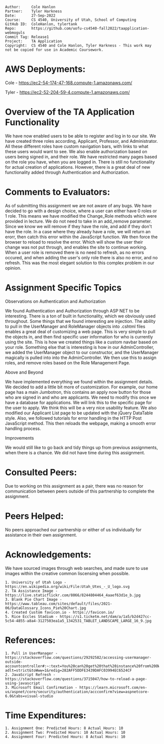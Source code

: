 ```
Author:     Cole Hanlon
Partner:    Tyler Harkness
Date:       27-Sep-2022
Course:     CS 4540, University of Utah, School of Computing
GitHub ID:  ColeHanlon, tylertank
Repo:       https://github.com/uofu-cs4540-fall2022/taapplication-webmoguls
Commit Tag: Release1
Project:    TA Application
Copyright:  CS 4540 and Cole Hanlon, Tyler Harkness - This work may not be copied for use in Academic Coursework.
```
# AWS Deployments:

Cole - https://ec2-54-174-47-168.compute-1.amazonaws.com/

Tyler - https://ec2-52-204-59-4.compute-1.amazonaws.com/

# Overview of the TA Application Functionality 

We have now enabled users to be able to register and log in to our site. We have created three roles according, Applicant, Professor, and Administrator. All these different roles have custom navigation bars, with links to what these users would want to see. We also enable authorization based on users being signed in, and their role. We have restricted many pages based on the role you have, when you are logged in. There is still no functionality for actual creation of applications. However, there is a great deal of new functionality added through Authentication and Authorization.

# Comments to Evaluators:

As of submitting this assignment we are not aware of any bugs. We have decided to go with a design choice, where a user can either have 0 roles or 1 role. This means we have modified the Change_Role methods which were provided in lecture. We do not need to take in an add_remove parameter. Since we know we will remove if they have the role, and add if they don't have the role. In a case where they already have a role, we will return an erorr, then catch this error within the JavaScript function. We then force the browser to reload to resolve the error. Which will show the user their change was not put through, and enables the site to continue working. When a user role is removed there is no need to refresh, as no errors occured, and when adding the user's only role there is also no error, and no refresh. This was the most elegant solution to this complex problem in our opinion. 

# Assignment Specific Topics

Observations on Authentication and Authorization

We found Authentication and Authorization through ASP NET to be interesting. There is a ton of built in functionality, which we obviously used throughout. Some things that we found interesting are injection. The ability to pull in the UserManager and RoleManager objects into .cshtml files enables a great deal of customizing a web page. This is very simple to pull the objects in, and then find specific user information for who is currently using the site. This is how we created things like a custom navbar based on your role. Something else that is interesting is how in our AdminController, we added the UserManager object to our constructor, and the UserManager magically is pulled into into the AdminController. We then use this to assign roles, and remove roles based on the Role Management Page. 

Above and Beyond

We have implemented everything we found within the assignment details. We decided to add a little bit more of customization. For example, our home page has a main Jumbotron, this contains an apply now button for those who are signed in and who are applicants. We need to modify this once we have a database for applications. We will link this to the specific page for the user to apply. We think this will be a very nice usability feature. We also modified our Applicant List page to be updated with the jQuery DataTable style. Also, we followed tutorials for error handling in the HTTP Post JavaScript method. This then reloads the webpage, making a smooth error handling process.

Improvements

We would still like to go back and tidy things up from previous assignments, when there is a chance. We did not have time during this assignment.

# Consulted Peers:

Due to working on this assignment as a pair, there was no reason for communication
between peers outside of this partnership to complete the assignment.

# Peers Helped:

No peers approached our partnership or either of us individually for assistance in their own assignment.

# Acknowledgements:

We have sourced images through web searches, and made sure to use images within the creative
common liscensing when possible. 

    1. University of Utah Logo - https://en.wikipedia.org/wiki/File:Utah_Utes_-_U_logo.svg
    2. TA Assistance Image - https://live.staticflickr.com/8066/8244804464_4aaef63d1e_b.jpg
    3. Blank Pie Chart Image - https://www.tableau.com/sites/default/files/2021-06/DataGlossary_Icons_Pie%20Chart.jpg
    4. Created Custom favicon.io - https://favicon.io/
    5. Rice Eccles Stadium - https://s1.ticketm.net/dam/a/1a5/b2d427cc-5c54-4855-a8a4-3127503ea1a5_1342531_TABLET_LANDSCAPE_LARGE_16_9.jpg

# References:
    
    1. Pull in UserManager - https://stackoverflow.com/questions/29292582/accessing-usermanager-outside-accountcontroller#:~:text=You%20can%20get%20that%20instance%20from%20OWIN%20pipeline,code%20that%20makes%20access%20to%20the%20ApplicationUserManager%20possible%3A?adlt=strict&toWww=1&redig=282AFF5DDFE3439DAFC03994EC6524CF
    2. JavaScript Refresh - https://stackoverflow.com/questions/3715047/how-to-reload-a-page-using-javascript
    3. Microsoft Email Confirmation - https://learn.microsoft.com/en-us/aspnet/core/security/authentication/accconfirm?view=aspnetcore-6.0&tabs=visual-studio

# Time Expenditures:

    1. Assignment One: Predicted Hours: 8 Actual Hours: 10 
    2. Assignment Two: Predicted Hours: 10 Actual Hours: 10 
    4. Assignment Four: Predicted Hours: 8 Actual Hours: 10
    
    
